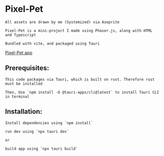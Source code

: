 # Pixel-Pet



```
All assets are drawn by me (Systemized) via Aseprite

Pixel-Pet is a mini-project I made using Phaser.js, along with HTML and Typescript

Bundled with vite, and packaged using Tauri
```


[Pixel-Pet app](/Pixel-Pet/src/assets/pixel-pet_readme.png)


## Prerequisites:

    This code packages via Tauri, which is built on rust. Therefore rust must be installed

    Then, Use `npm install -D @tauri-apps/cli@latest` to install Tauri CLI in terminal

## Installation:
    
    Install dependencies using `npm install`

    run dev using `npx tauri dev`

    or 

    build app using `npx tauri build`
